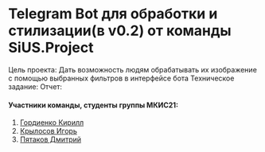 # Telegram Bot для обработки и стилизации(в v0.2) от команды SiUS.Project
Цель проекта: Дать возможность людям обрабатывать их изображение с помощью выбранных фильтров в интерфейсе бота
Техническое задание:
Отчет:

#### Участники команды, студенты группы МКИС21:
1. [Гордиенко Кирилл](https://github.com/k1dobu3)
2. [Крылосов Игорь](https://github.com/ygriks)
3. [Пятаков Дмитрий](https://github.com/Dllpi)
